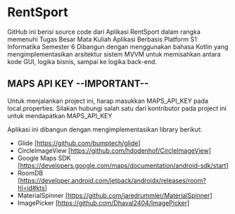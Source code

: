 # RentSport

GitHub ini berisi source code dari Aplikasi RentSport dalam rangka memenuhi Tugas Besar Mata Kuliah Aplikasi Berbasis Platform S1 Informatika Semester 6
Dibangun dengan menggunakan bahasa Kotlin yang mengimplementasikan arsitektur sistem MVVM untuk memisahkan antara kode GUI, logika bisnis, sampai ke logika back-end.

## MAPS API KEY --IMPORTANT--
Untuk menjalankan project ini, harap masukkan MAPS_API_KEY pada local.properties.
Silakan hubungi salah satu dari kontributor pada project ini untuk mendapatkan MAPS_API_KEY

Aplikasi ini dibangun dengan mengimplementasikan library berikut:
- Glide [https://github.com/bumptech/glide]
- CircleImageView [https://github.com/hdodenhof/CircleImageView]
- Google Maps SDK [https://developers.google.com/maps/documentation/android-sdk/start]
- RoomDB [https://developer.android.com/jetpack/androidx/releases/room?hl=id#kts]
- MaterialSpinner [https://github.com/jaredrummler/MaterialSpinner]
- ImagePicker [https://github.com/Dhaval2404/ImagePicker]

